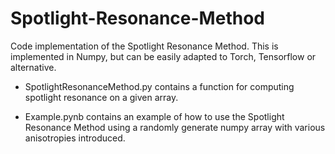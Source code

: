 # Spotlight-Resonance-Method
Code implementation of the Spotlight Resonance Method. This is implemented in Numpy, but can be easily adapted to Torch, Tensorflow or alternative.

- SpotlightResonanceMethod.py contains a function for computing spotlight resonance on a given array.

- Example.pynb contains an example of how to use the Spotlight Resonance Method using a randomly generate numpy array with various anisotropies introduced.
